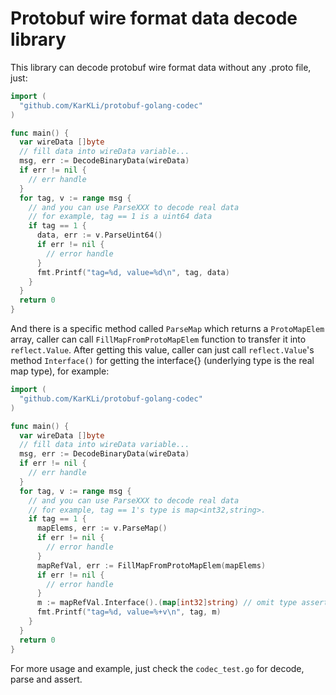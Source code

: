 # Protobuf wire format data decode library

This library can decode protobuf wire format data without any .proto file, just:
```go
import (
  "github.com/KarKLi/protobuf-golang-codec"
)

func main() {
  var wireData []byte
  // fill data into wireData variable...
  msg, err := DecodeBinaryData(wireData)
  if err != nil {
    // err handle
  }
  for tag, v := range msg {
    // and you can use ParseXXX to decode real data
    // for example, tag == 1 is a uint64 data
    if tag == 1 {
      data, err := v.ParseUint64()
      if err != nil {
        // error handle
      }
      fmt.Printf("tag=%d, value=%d\n", tag, data)
    }
  }
  return 0
}
```
And there is a specific method called `ParseMap` which returns a `ProtoMapElem` array, caller can call `FillMapFromProtoMapElem` function to transfer it into `reflect.Value`. After getting this value, caller can just call `reflect.Value`'s method `Interface()` for getting the interface{} (underlying type is the real map type), for example:
```go
import (
  "github.com/KarKLi/protobuf-golang-codec"
)

func main() {
  var wireData []byte
  // fill data into wireData variable...
  msg, err := DecodeBinaryData(wireData)
  if err != nil {
    // err handle
  }
  for tag, v := range msg {
    // and you can use ParseXXX to decode real data
    // for example, tag == 1's type is map<int32,string>.
    if tag == 1 {
      mapElems, err := v.ParseMap()
      if err != nil {
        // error handle
      }
      mapRefVal, err := FillMapFromProtoMapElem(mapElems)
      if err != nil {
        // error handle
      }
      m := mapRefVal.Interface().(map[int32]string) // omit type assertion
      fmt.Printf("tag=%d, value=%+v\n", tag, m)
    }
  }
  return 0
}
```
For more usage and example, just check the `codec_test.go` for decode, parse and assert.
